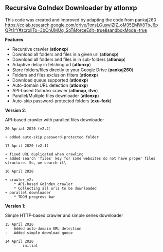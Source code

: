 
## Recursive GoIndex Downloader by atlonxp

This code was created and improved by adapting the code from pankaj260 https://colab.research.google.com/drive/1tmsLGuswIZIZ_oM35EMW8TbJ6pQPt1rY#scrollTo=3bCnUMUg_SoT&forceEdit=true&sandboxMode=true

**Features**
*   Recursive crawler (**atlonxp**)
*   Download all folders and files in a given url (**atlonxp**)
*   Download all folders and files in in sub-folders (**atlonxp**)
*   Adaptive delay in fetching url (**atlonxp**)
*   Store folders/files directly to your Google Drive (**pankaj260**)
*   Folders and files exclusion filters (**atlonxp**)
*   Download queue supported (**atlonxp**)
*   Auto-domain URL detection (**atlonxp**)
*   API-based GoIndex crawler (**atlonxp**, **ifvv**)
*   Parallel/Multiple files downloader (**atlonxp**)
*   Auto-skip password-protected folders (**cxu-fork**)

**Version 2**:

API-based crawler with paralled files downloader
	
	20 Aprial 2020 (v2.2)
	
	+ added auto-skip password-protected folder
	
	17 April 2020 (v2.1)

	+ fixed URL duplicated when crawling
	+ added search 'files' key for some websites do not have proper files structure. So, we search it\
	
	16 April 2020

	+ crawler_v2:
		* API-based GoIndex crawler
		* Collecting all urls to be downloaded
	+ parallel downloader
		* TDQM progress bar

**Version 1**:

Simple HTTP-based crawler and simple series downloader

	15 April 2020
	-   Added auto-domain URL detection
	-   Added simple download queue

	14 April 2020
		-   initial
